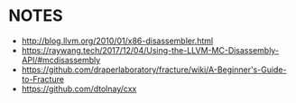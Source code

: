 # NOTES

- http://blog.llvm.org/2010/01/x86-disassembler.html
- https://raywang.tech/2017/12/04/Using-the-LLVM-MC-Disassembly-API/#mcdisassembly
- https://github.com/draperlaboratory/fracture/wiki/A-Beginner's-Guide-to-Fracture
- https://github.com/dtolnay/cxx
